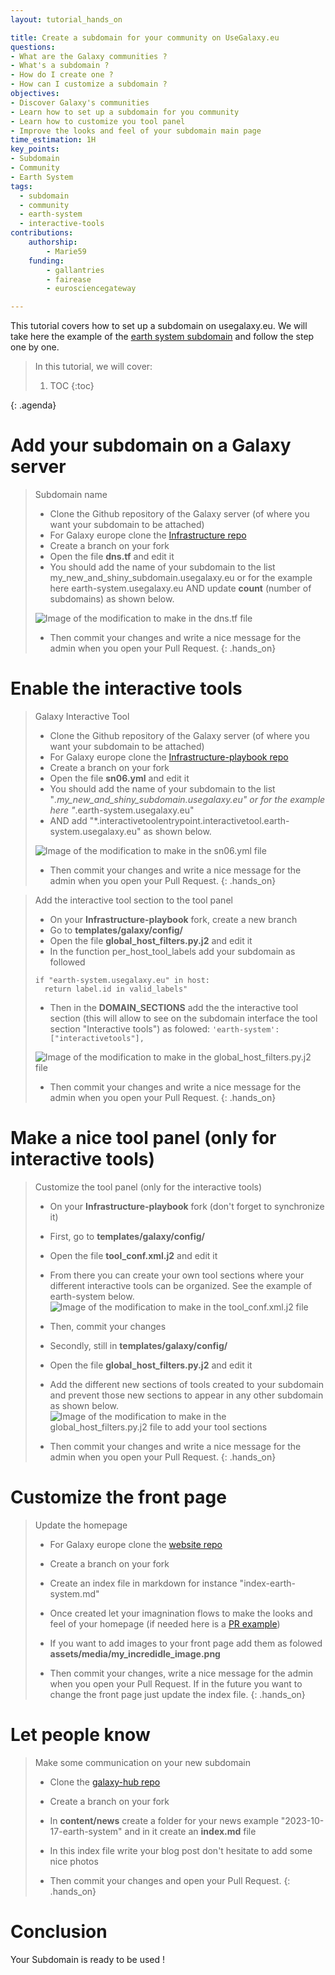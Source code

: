 ```yaml
---
layout: tutorial_hands_on

title: Create a subdomain for your community on UseGalaxy.eu
questions:
- What are the Galaxy communities ?
- What's a subdomain ?
- How do I create one ?
- How can I customize a subdomain ?
objectives:
- Discover Galaxy's communities
- Learn how to set up a subdomain for you community
- Learn how to customize you tool panel 
- Improve the looks and feel of your subdomain main page
time_estimation: 1H
key_points:
- Subdomain
- Community
- Earth System 
tags:
  - subdomain
  - community
  - earth-system
  - interactive-tools
contributions:
    authorship:
        - Marie59
    funding:
        - gallantries
        - fairease
        - eurosciencegateway

---
```


This tutorial covers how to set up a subdomain on usegalaxy.eu. We will take here the example of the [earth system subdomain](https://earth-system.usegalaxy.eu/) and follow the step one by one. 

> <agenda-title></agenda-title>
>
> In this tutorial, we will cover:
>
> 1. TOC
> {:toc}
>
{: .agenda}

# Add your subdomain on a Galaxy server

> <hands-on-title>Subdomain name</hands-on-title>
>    - Clone the Github repository of the Galaxy server (of where you want your subdomain to be attached)
>    - For Galaxy europe clone the [Infrastructure repo](https://github.com/usegalaxy-eu/infrastructure)
>    - Create a branch on your fork
>    - Open the file **dns.tf** and edit it 
>    - You should add the name of your subdomain to the list my_new_and_shiny_subdomain.usegalaxy.eu or for the example here earth-system.usegalaxy.eu AND update **count** (number of subdomains) as shown below.
> 
> ![Image of the modification to make in the dns.tf file](../../images/create_subdomain/earth_system_subdo_infra.png)
>
>   - Then commit your changes and write a nice message for the admin when you open your Pull Request.
{: .hands_on}


# Enable the interactive tools 

> <hands-on-title>Galaxy Interactive Tool</hands-on-title>
>    - Clone the Github repository of the Galaxy server (of where you want your subdomain to be attached)
>    - For Galaxy europe clone the [Infrastructure-playbook repo](https://github.com/usegalaxy-eu/infrastructure-playbook/tree/master)
>    - Create a branch on your fork
>    - Open the file **sn06.yml** and edit it 
>    - You should add the name of your subdomain to the list "*.my_new_and_shiny_subdomain.usegalaxy.eu" or for the example here "*.earth-system.usegalaxy.eu" 
>    - AND add "*.interactivetoolentrypoint.interactivetool.earth-system.usegalaxy.eu" as shown below.
> 
> ![Image of the modification to make in the sn06.yml file](../../images/create_subdomain/earth_system_subdo_gxit.png)
>
>   - Then commit your changes and write a nice message for the admin when you open your Pull Request.
{: .hands_on}

> <hands-on-title>Add the interactive tool section to the tool panel</hands-on-title>
>    - On your **Infrastructure-playbook** fork, create a new branch
>    - Go to **templates/galaxy/config/**
>    - Open the file **global_host_filters.py.j2** and edit it 
>    - In the function per_host_tool_labels add your subdomain as followed
> ```
> if "earth-system.usegalaxy.eu" in host:
>   return label.id in valid_labels"
> ```
>   - Then in the **DOMAIN_SECTIONS** add the the interactive tool section (this will allow to see on the subdomain interface the tool section "Interactive tools") as folowed:
> `'earth-system': ["interactivetools"],`
>
> ![Image of the modification to make in the global_host_filters.py.j2 file](../../images/create_subdomain/add_gxit.png)
>
>   - Then commit your changes and write a nice message for the admin when you open your Pull Request.
{: .hands_on}


# Make a nice tool panel (only for interactive tools)

> <hands-on-title>Customize the tool panel (only for the interactive tools)</hands-on-title>
>    - On your **Infrastructure-playbook** fork (don't forget to synchronize it)
>    - First, go to **templates/galaxy/config/**
>    - Open the file **tool_conf.xml.j2** and edit it 
>    - From there you can create your own tool sections where your different interactive tools can be organized. See the example of earth-system below.
> ![Image of the modification to make in the tool_conf.xml.j2 file](../../images/create_subdomain/customize_tool.png)
>
>   - Then, commit your changes
>   
>   - Secondly, still in **templates/galaxy/config/**
>   - Open the file **global_host_filters.py.j2** and edit it 
>   - Add the different new sections of tools created to your subdomain and prevent those new sections to appear in any other subdomain as shown below.
>  ![Image of the modification to make in the global_host_filters.py.j2 file to add your tool sections](../../images/create_subdomain/add_customize_tool.png)
>
>   - Then commit your changes and write a nice message for the admin when you open your Pull Request.
{: .hands_on}

# Customize the front page 

> <hands-on-title>Update the homepage</hands-on-title>
>    - For Galaxy europe clone the [website repo](https://github.com/usegalaxy-eu/website/tree/master)
>    - Create a branch on your fork
>    - Create an index file in markdown for instance "index-earth-system.md"
>    - Once created let your imagnination flows to make the looks and feel of your homepage (if needed here is a [PR example](https://github.com/usegalaxy-eu/website/pull/1149))
>    - If you want to add images to your front page add them as folowed **assets/media/my_incredidle_image.png**
>
>   - Then commit your changes, write a nice message for the admin when you open your Pull Request.
> If in the future you want to change the front page just update the index file.
{: .hands_on}

# Let people know

> <hands-on-title>Make some communication on your new subdomain</hands-on-title>
>    - Clone the [galaxy-hub repo](https://github.com/galaxyproject/galaxy-hub/tree/master)
>    - Create a branch on your fork
>    - In **content/news** create a folder for your news example "2023-10-17-earth-system" and in it create an **index.md** file 
>    - In this index file write your blog post don't hesitate to add some nice photos
>
>   - Then commit your changes and open your Pull Request.
{: .hands_on}

# Conclusion
Your Subdomain is ready to be used !